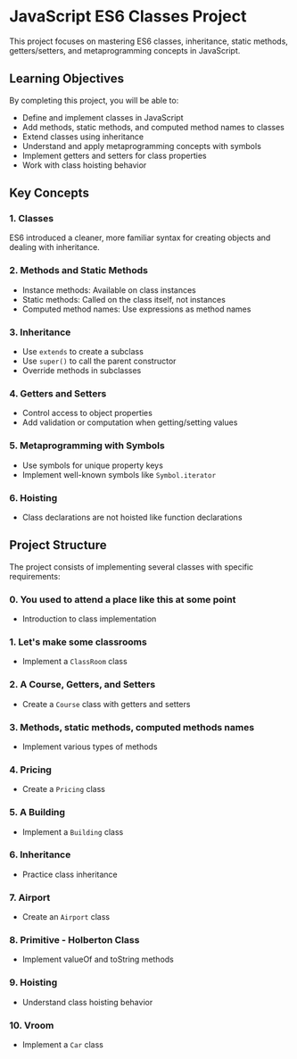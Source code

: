 # JavaScript ES6 Classes Project

This project focuses on mastering ES6 classes, inheritance, static methods, getters/setters, and metaprogramming concepts in JavaScript.

## Learning Objectives

By completing this project, you will be able to:
- Define and implement classes in JavaScript
- Add methods, static methods, and computed method names to classes
- Extend classes using inheritance
- Understand and apply metaprogramming concepts with symbols
- Implement getters and setters for class properties
- Work with class hoisting behavior

## Key Concepts

### 1. Classes
ES6 introduced a cleaner, more familiar syntax for creating objects and dealing with inheritance.

### 2. Methods and Static Methods
- Instance methods: Available on class instances
- Static methods: Called on the class itself, not instances
- Computed method names: Use expressions as method names

### 3. Inheritance
- Use `extends` to create a subclass
- Use `super()` to call the parent constructor
- Override methods in subclasses

### 4. Getters and Setters
- Control access to object properties
- Add validation or computation when getting/setting values

### 5. Metaprogramming with Symbols
- Use symbols for unique property keys
- Implement well-known symbols like `Symbol.iterator`

### 6. Hoisting
- Class declarations are not hoisted like function declarations

## Project Structure

The project consists of implementing several classes with specific requirements:

### 0. You used to attend a place like this at some point
- Introduction to class implementation

### 1. Let's make some classrooms
- Implement a `ClassRoom` class

### 2. A Course, Getters, and Setters
- Create a `Course` class with getters and setters

### 3. Methods, static methods, computed methods names
- Implement various types of methods

### 4. Pricing
- Create a `Pricing` class

### 5. A Building
- Implement a `Building` class

### 6. Inheritance
- Practice class inheritance

### 7. Airport
- Create an `Airport` class

### 8. Primitive - Holberton Class
- Implement valueOf and toString methods

### 9. Hoisting
- Understand class hoisting behavior

### 10. Vroom
- Implement a `Car` class
